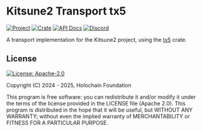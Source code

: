 # Kitsune2 Transport tx5

[![Project](https://img.shields.io/badge/project-kitsune2-purple.svg?style=flat-square)](https://github.com/holochain/kitsune2)
[![Crate](https://img.shields.io/crates/v/kitsune2_transport_iroh.svg)](https://crates.io/crates/kitsune2_transport_iroh)
[![API Docs](https://docs.rs/kitsune2_transport_iroh/badge.svg)](https://docs.rs/kitsune2_transport_iroh)
[![Discord](https://img.shields.io/badge/Discord-blue.svg?style=flat-square)](https://discord.gg/k55DS5dmPH)

A transport implementation for the Kitsune2 project, using the [tx5](https://crates.io/crates/tx5) crate.

## License
[![License: Apache-2.0](https://img.shields.io/badge/License-Apache%202.0-blue.svg)](https://www.apache.org/licenses/LICENSE-2.0)

Copyright (C) 2024 - 2025, Holochain Foundation

This program is free software: you can redistribute it and/or modify it under the terms of the license
provided in the LICENSE file (Apache 2.0).  This program is distributed in the hope that it will be useful,
but WITHOUT ANY WARRANTY; without even the implied warranty of MERCHANTABILITY or FITNESS FOR A PARTICULAR
PURPOSE.
